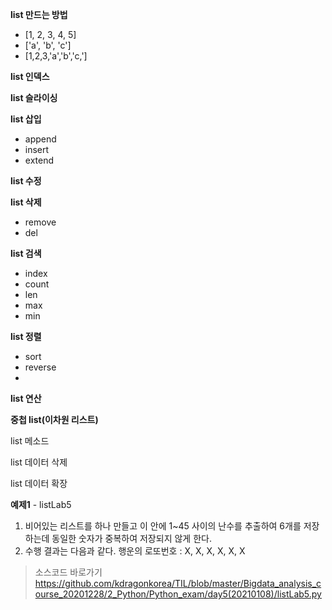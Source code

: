 **list 만드는 방법**

* [1, 2, 3, 4, 5]
* ['a', 'b', 'c']
* [1,2,3,'a','b','c,']

**list 인덱스**



**list 슬라이싱**

**list 삽입**

* append
* insert
* extend

**list 수정**

**list  삭제**

* remove
* del

**list 검색**

* index
* count
* len
* max
* min

**list 정렬**

* sort
* reverse
* 

**list 연산**

**중첩 list(이차원 리스트)**

list 메소드

list 데이터 삭제

list 데이터 확장

**예제1** - listLab5

1. 비어있는 리스트를 하나 만들고 이 안에 1~45 사이의 난수를 추출하여 6개를 저장하는데
    동일한 숫자가 중복하여 저장되지 않게 한다.
2. 수행 결과는 다음과 같다.
   행운의 로또번호  : X, X, X, X, X, X

> 소스코드 바로가기 https://github.com/kdragonkorea/TIL/blob/master/Bigdata_analysis_course_20201228/2_Python/Python_exam/day5(20210108)/listLab5.py





